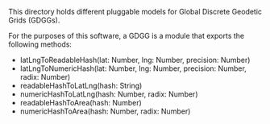 This directory holds different pluggable models for Global Discrete Geodetic Grids (GDGGs).


For the purposes of this software, a GDGG is a module that exports the following methods:

- latLngToReadableHash(lat: Number, lng: Number, precision: Number)
- latLngToNumericHash(lat: Number, lng: Number, precision: Number, radix: Number)
- readableHashToLatLng(hash: String)
- numericHashToLatLng(hash: Number, radix: Number)
- readableHashToArea(hash: Number)
- numericHashToArea(hash: Number, radix: Number)
